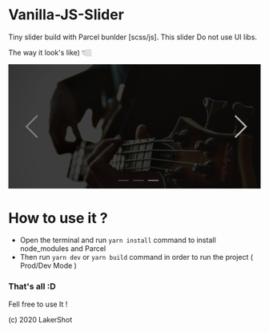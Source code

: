 # Vanilla-JS-Slider
Tiny slider build with Parcel bunlder [scss/js]. This slider Do not use UI libs.

The way it look's like) 👇🏼

![](./preview.png)

# How to use it ?
 - Open the terminal and run ```yarn install``` command to install node_modules and Parcel
 - Then run ```yarn dev```  or  ```yarn build``` command in order to run the project ( Prod/Dev Mode )
 
### That's all :D

Fell free to use It !

(c) 2020 LakerShot

